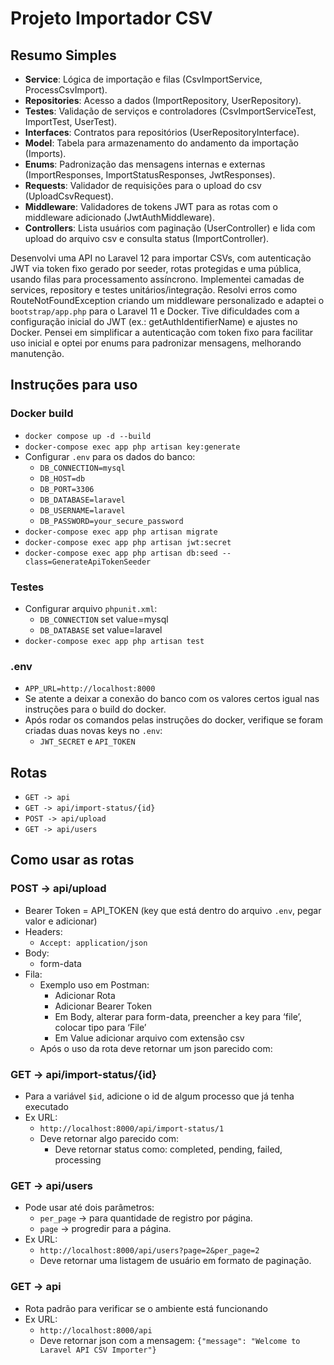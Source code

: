 # Projeto Importador CSV

## Resumo Simples
- **Service**: Lógica de importação e filas (CsvImportService, ProcessCsvImport).
- **Repositories**: Acesso a dados (ImportRepository, UserRepository).
- **Testes**: Validação de serviços e controladores (CsvImportServiceTest, ImportTest, UserTest).
- **Interfaces**: Contratos para repositórios (UserRepositoryInterface).
- **Model**: Tabela para armazenamento do andamento da importação (Imports).
- **Enums**: Padronização das mensagens internas e externas (ImportResponses, ImportStatusResponses, JwtResponses).
- **Requests**: Validador de requisições para o upload do csv (UploadCsvRequest).
- **Middleware**: Validadores de tokens JWT para as rotas com o middleware adicionado (JwtAuthMiddleware).
- **Controllers**: Lista usuários com paginação (UserController) e lida com upload do arquivo csv e consulta status (ImportController).

Desenvolvi uma API no Laravel 12 para importar CSVs, com autenticação JWT via token fixo gerado por seeder, rotas protegidas e uma pública, usando filas para processamento assíncrono. Implementei camadas de services, repository e testes unitários/integração. Resolvi erros como RouteNotFoundException criando um middleware personalizado e adaptei o `bootstrap/app.php` para o Laravel 11 e Docker. Tive dificuldades com a configuração inicial do JWT (ex.: getAuthIdentifierName) e ajustes no Docker. Pensei em simplificar a autenticação com token fixo para facilitar uso inicial e optei por enums para padronizar mensagens, melhorando manutenção.

## Instruções para uso

### Docker build
- `docker compose up -d --build`
- `docker-compose exec app php artisan key:generate`
- Configurar `.env` para os dados do banco:
    - `DB_CONNECTION=mysql`
    - `DB_HOST=db`
    - `DB_PORT=3306`
    - `DB_DATABASE=laravel`
    - `DB_USERNAME=laravel`
    - `DB_PASSWORD=your_secure_password`
- `docker-compose exec app php artisan migrate`
- `docker-compose exec app php artisan jwt:secret`
- `docker-compose exec app php artisan db:seed --class=GenerateApiTokenSeeder`

### Testes
- Configurar arquivo `phpunit.xml`:
    - `DB_CONNECTION` set value=mysql
    - `DB_DATABASE` set value=laravel
- `docker-compose exec app php artisan test`

### .env
- `APP_URL=http://localhost:8000`
- Se atente a deixar a conexão do banco com os valores certos igual nas instruções para o build do docker.
- Após rodar os comandos pelas instruções do docker, verifique se foram criadas duas novas keys no `.env`:
    - `JWT_SECRET` e `API_TOKEN`

## Rotas
- `GET -> api`
- `GET -> api/import-status/{id}`
- `POST -> api/upload`
- `GET -> api/users`

## Como usar as rotas

### POST -> api/upload
- Bearer Token = API_TOKEN (key que está dentro do arquivo `.env`, pegar valor e adicionar)
- Headers:
    - `Accept: application/json`
- Body:
    - form-data
- Fila:
    - Exemplo uso em Postman:
        - Adicionar Rota
        - Adicionar Bearer Token
        - Em Body, alterar para form-data, preencher a key para ‘file’, colocar tipo para ‘File’
        - Em Value adicionar arquivo com extensão csv
    - Após o uso da rota deve retornar um json parecido com:

### GET -> api/import-status/{id}
- Para a variável `$id`, adicione o id de algum processo que já tenha executado
- Ex URL:
    - `http://localhost:8000/api/import-status/1`
    - Deve retornar algo parecido com:
        - Deve retornar status como: completed, pending, failed, processing

### GET -> api/users
- Pode usar até dois parâmetros:
    - `per_page` -> para quantidade de registro por página.
    - `page` -> progredir para a página.
- Ex URL:
    - `http://localhost:8000/api/users?page=2&per_page=2`
    - Deve retornar uma listagem de usuário em formato de paginação.

### GET -> api
- Rota padrão para verificar se o ambiente está funcionando
- Ex URL:
    - `http://localhost:8000/api`
    - Deve retornar json com a mensagem: `{"message": "Welcome to Laravel API CSV Importer"}`
